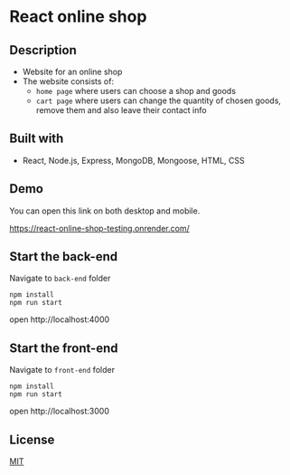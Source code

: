 # React online shop

## Description

- Website for an online shop
- The website consists of:
  - `home page` where users can choose a shop and goods
  - `cart page` where users can change the quantity of chosen goods, remove them and also leave their contact info

## Built with

- React, Node.js, Express, MongoDB, Mongoose, HTML, CSS

## Demo

You can open this link on both desktop and mobile.

https://react-online-shop-testing.onrender.com/

## Start the back-end

Navigate to `back-end` folder

`npm install`<br/>
`npm run start`

open http://localhost:4000

## Start the front-end

Navigate to `front-end` folder

`npm install`<br/>
`npm run start`

open http://localhost:3000

## License

[MIT](https://choosealicense.com/licenses/mit/)
